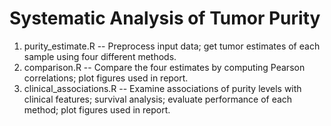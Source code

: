 # Systematic Analysis of Tumor Purity

1. purity_estimate.R -- Preprocess input data; get tumor estimates of each sample using four different methods.
2. comparison.R -- Compare the four estimates by computing Pearson correlations; plot figures used in report.
3. clinical_associations.R -- Examine associations of purity levels with clinical features; survival analysis; evaluate performance of each method; plot figures used in report.
